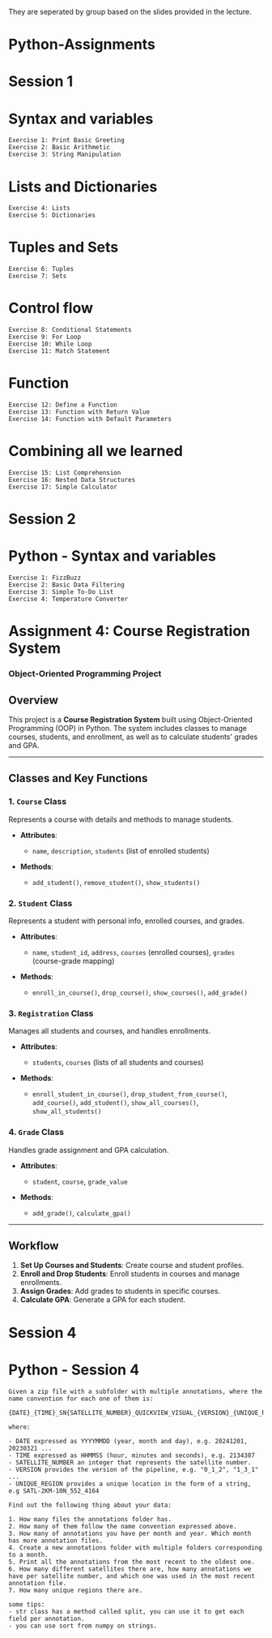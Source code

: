 They are seperated by group based on the slides provided in the lecture.

# Python-Assignments

# Session 1

# Syntax and variables
    Exercise 1: Print Basic Greeting
    Exercise 2: Basic Arithmetic
    Exercise 3: String Manipulation

# Lists and Dictionaries
    Exercise 4: Lists
    Exercise 5: Dictionaries

# Tuples and Sets
    Exercise 6: Tuples
    Exercise 7: Sets

# Control flow
    Exercise 8: Conditional Statements
    Exercise 9: For Loop
    Exercise 10: While Loop
    Exercise 11: Match Statement 
    
# Function
    Exercise 12: Define a Function
    Exercise 13: Function with Return Value
    Exercise 14: Function with Default Parameters

# Combining all we learned
    Exercise 15: List Comprehension
    Exercise 16: Nested Data Structures
    Exercise 17: Simple Calculator


# Session 2

# Python - Syntax and variables
    Exercise 1: FizzBuzz
    Exercise 2: Basic Data Filtering
    Exercise 3: Simple To-Do List
    Exercise 4: Temperature Converter


# Assignment 4: Course Registration System

### Object-Oriented Programming Project

## Overview

This project is a **Course Registration System** built using Object-Oriented Programming (OOP) in Python. The system includes classes to manage courses, students, and enrollment, as well as to calculate students' grades and GPA.

---

## Classes and Key Functions

### 1. `Course` Class

Represents a course with details and methods to manage students.

- **Attributes**:
  - `name`, `description`, `students` (list of enrolled students)
  
- **Methods**:
  - `add_student()`, `remove_student()`, `show_students()`

### 2. `Student` Class

Represents a student with personal info, enrolled courses, and grades.

- **Attributes**:
  - `name`, `student_id`, `address`, `courses` (enrolled courses), `grades` (course-grade mapping)
  
- **Methods**:
  - `enroll_in_course()`, `drop_course()`, `show_courses()`, `add_grade()`

### 3. `Registration` Class

Manages all students and courses, and handles enrollments.

- **Attributes**:
  - `students`, `courses` (lists of all students and courses)
  
- **Methods**:
  - `enroll_student_in_course()`, `drop_student_from_course()`, `add_course()`, `add_student()`, `show_all_courses()`, `show_all_students()`

### 4. `Grade` Class

Handles grade assignment and GPA calculation.

- **Attributes**:
  - `student`, `course`, `grade_value`
  
- **Methods**:
  - `add_grade()`, `calculate_gpa()`

---

## Workflow

1. **Set Up Courses and Students**: Create course and student profiles.
2. **Enroll and Drop Students**: Enroll students in courses and manage enrollments.
3. **Assign Grades**: Add grades to students in specific courses.
4. **Calculate GPA**: Generate a GPA for each student.



# Session 4

# Python - Session 4
  
    Given a zip file with a subfolder with multiple annotations, where the name convention for each one of them is: 
    
    {DATE}_{TIME}_SN{SATELLITE_NUMBER}_QUICKVIEW_VISUAL_{VERSION}_{UNIQUE_REGION}.txt
    
    where:
    
    - DATE expressed as YYYYMMDD (year, month and day), e.g. 20241201, 20230321 ...
    - TIME expressed as HHMMSS (hour, minutes and seconds), e.g. 2134307
    - SATELLITE_NUMBER an integer that represents the satellite number.
    - VERSION provides the version of the pipeline, e.g. "0_1_2", "1_3_1" ...
    - UNIQUE_REGION provides a unique location in the form of a string, e.g SATL-2KM-10N_552_4164
    
    Find out the following thing about your data:
    
    1. How many files the annotations folder has.
    2. How many of them follow the name convention expressed above.
    3. How many of annotations you have per month and year. Which month has more annotation files.
    4. Create a new annotations folder with multiple folders corresponding to a month.
    5. Print all the annotations from the most recent to the oldest one. 
    6. How many different satellites there are, how many annotations we have per satellite number, and which one was used in the most recent annotation file. 
    7. How many unique regions there are.
    
    some tips:
    - str class has a method called split, you can use it to get each field per annotation.
    - you can use sort from numpy on strings.


